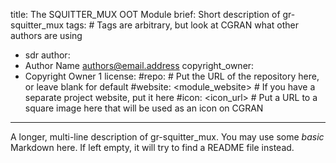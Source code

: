title: The SQUITTER_MUX OOT Module
brief: Short description of gr-squitter_mux
tags: # Tags are arbitrary, but look at CGRAN what other authors are using
  - sdr
author:
  - Author Name <authors@email.address>
copyright_owner:
  - Copyright Owner 1
license:
#repo: # Put the URL of the repository here, or leave blank for default
#website: <module_website> # If you have a separate project website, put it here
#icon: <icon_url> # Put a URL to a square image here that will be used as an icon on CGRAN
---
A longer, multi-line description of gr-squitter_mux.
You may use some *basic* Markdown here.
If left empty, it will try to find a README file instead.
